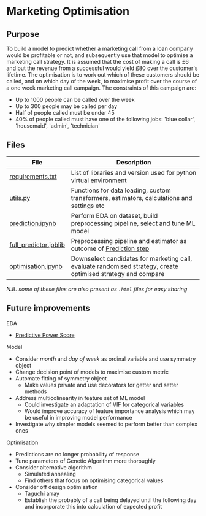 # Marketing Optimisation

## Purpose
To build a model to predict whether a marketing call from a loan company would be profitable or not, and subsequently use that model to optimise a marketing call strategy. It is assumed that the cost of making a call is £6 and but the revenue from a successful would yield £80 over the customer's lifetime. The optimisation is to work out which of these customers should be called, and on which day of the week, to maximise profit over the course of a one week marketing call campaign. The constraints of this campaign are:
- Up to 1000 people can be called over the week
- Up to 300 people may be called per day
- Half of people called must be under 45
- 40% of people called must have one of the following jobs: 'blue collar', 'housemaid', 'admin', 'technician'

## Files
| File | Description |
| ----------- | ----------- |
| [requirements.txt](requirements.txt) | List of libraries and version used for python virtual environment |
| [utils.py](utils.py) | Functions for data loading, custom transformers, estimators, calculations and settings etc |
| [prediction.ipynb](prediction.ipynb) | Perform EDA on dataset, build preprocessing pipeline, select and tune ML model |
| [full_predictor.joblib](full_predictor.joblib) | Preprocessing pipeline and estimator as outcome of [Prediction step](prediction.ipynb) |
| [optimisation.ipynb](optimisation.ipynb) | Downselect candidates for marketing call, evaluate randomised strategy, create optimised strategy and compare |

_N.B. some of these files are also present as `.html` files for easy sharing_

## Future improvements
EDA
- [Predictive Power Score](https://github.com/8080labs/ppscore)

Model
- Consider _month_ and _day of week_ as ordinal variable and use symmetry object
- Change decision point of models to maximise custom metric
- Automate fitting of symmetry object
    - Make values private and use decorators for getter and setter methods
- Address multicolinearity in feature set of ML model
    - Could investigate an adaptation of VIF for categorical variables
    - Would improve accuracy of feature importance analysis which may be useful in improving model performance
- Investigate why simpler models seemed to perform better than complex ones

Optimisation
- Predictions are no longer probability of response
- Tune parameters of Genetic Algorithm more thoroughly
- Consider alternative algorithm
    - Simulated annealing
    - Find others that focus on optimising categorical values
- Consider off design optimisation
    - Taguchi array
    - Establish the probably of a call being delayed until the following day and incorporate this into calculation of expected profit